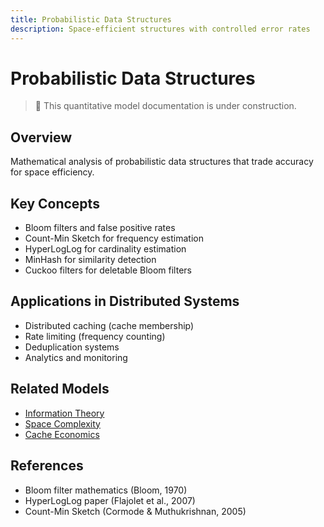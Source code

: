 ```yaml
---
title: Probabilistic Data Structures
description: Space-efficient structures with controlled error rates
---
```


# Probabilistic Data Structures

> 🚧 This quantitative model documentation is under construction.

## Overview
Mathematical analysis of probabilistic data structures that trade accuracy for space efficiency.

## Key Concepts
- Bloom filters and false positive rates
- Count-Min Sketch for frequency estimation
- HyperLogLog for cardinality estimation
- MinHash for similarity detection
- Cuckoo filters for deletable Bloom filters

## Applications in Distributed Systems
- Distributed caching (cache membership)
- Rate limiting (frequency counting)
- Deduplication systems
- Analytics and monitoring

## Related Models
- [Information Theory](../../architects-handbook/quantitative-analysis/information-theory.md)
- [Space Complexity](../../architects-handbook/quantitative-analysis/space-complexity.md)
- [Cache Economics](../../architects-handbook/quantitative-analysis/cache-economics.md)

## References
- Bloom filter mathematics (Bloom, 1970)
- HyperLogLog paper (Flajolet et al., 2007)
- Count-Min Sketch (Cormode & Muthukrishnan, 2005)